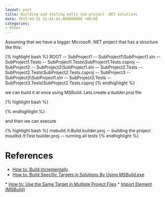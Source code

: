 ```yaml
---
layout: post
title: Building and testing multi sub-project .NET solutions
date: 2015-03-31 12:41:43.000000000 +00:00
categories:
- Other
---
```

Assuming that we have a bigger Microsoft .NET project that has a structure like this:

{% highlight bash  %}
ROOT
  -- SubProject1
  -- SubProject1\SubProject1.sln
  -- SubProject1.Tests
  -- SubProject1.Tests\SubProject1.Tests.csproj
  -- SubProject2
  -- SubProject2\SubProject1.sln
  -- SubProject2.Tests
  -- SubProject2.Tests\SubProject2.Tests.csproj
  -- SubProject3
  -- SubProject3\SubProject1.sln
  -- SubProject3.Tests
  -- SubProject3.Tests\SubProject2.Tests.csproj
{% endhighlight %}

we can build it at once using MSBuild. Lets create a *builder.proj* file


{% highlight bash %}
<?xml version="1.0" encoding="utf-8"?>
<Project xmlns="http://schemas.microsoft.com/developer/msbuild/2003" >
<ItemGroup>
	<Solution Include="**\*.sln" />
</ItemGroup>
<ItemGroup>
	<TestAssemblies Include="**\**\bin\**\*Tests.dll"/>
</ItemGroup>
<Target Name="Build">
  <MSBuild Projects="@(Solution)" Targets="Build"/>
</Target>
<Target Name="Test">
  <Exec Condition=" '@(TestAssemblies)' != ''"
          Command="Mstest.exe /resultsfile:results.trx @(TestAssemblies ->'/testcontainer:"%(RecursiveDir)%(Filename)%(Extension)"', ' ')"
          ContinueOnError="true" IgnoreExitCode="true" />
</Target>
</Project>
{% endhighlight %}

and then we can execute

{% highlight bash  %}
msbuild /t:Build builder.proj -- building the project
msuilbd /t:Test builder.proj -- running all tests
{% endhighlight %}

References
==========

* <a href="https://msdn.microsoft.com/en-us/library/ms171483.aspx" title="How to: Build Incrementally" target="_blank">How to: Build Incrementally</a>
* <a href="https://msdn.microsoft.com/en-us/library/ms171486.aspx" title="How to: Build Specific Targets in Solutions By Using MSBuild.exe" target="_blank">How to: Build Specific Targets in Solutions By Using MSBuild.exe
</a>
* <a href="https://msdn.microsoft.com/en-us/library/ms171464.aspx" title="How to: Use the Same Target in Multiple Project Files" target="_blank">How to: Use the Same Target in Multiple Project Files</a>
* <a href="https://msdn.microsoft.com/en-us/library/92x05xfs.aspx" title="Import Element (MSBuild)" target="_blank">Import Element (MSBuild)</a>
